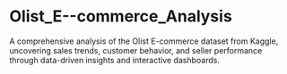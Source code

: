 # Olist_E--commerce_Analysis
A comprehensive analysis of the Olist E-commerce dataset from Kaggle, uncovering sales trends, customer behavior, and seller performance through data-driven insights and interactive dashboards.
